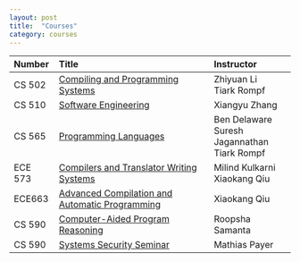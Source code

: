 ```yaml
---
layout: post
title:  "Courses"
category: courses
---
```


| Number |      Title        | Instructor |
|:--------|:-------------|:------------|
| CS 502 | [Compiling and Programming Systems](https://www.cs.purdue.edu/homes/ci/cs502/index.html)        | Zhiyuan Li <br /> Tiark Rompf |
| CS 510 | [Software Engineering](http://xyz-wiki.cs.purdue.edu/cs510-17s/doku.php?id=home)                | Xiangyu Zhang |
| CS 565 | [Programming Languages](http://catalog.purdue.edu/preview_course_nopop.php?catoid=4&coid=29962) | Ben Delaware <br /> Suresh Jagannathan <br /> Tiark Rompf |
| ECE 573 | [Compilers and Translator Writing Systems](https://engineering.purdue.edu/~ece573/)            | Milind Kulkarni <br /> Xiaokang Qiu |
| ECE663 |  [Advanced Compilation and Automatic Programming](https://engineering.purdue.edu/~ece573/)      | Xiaokang Qiu |
| CS 590 | [Computer-Aided Program Reasoning](https://www.cs.purdue.edu/homes/roopsha/capr.f16.html)       | Roopsha Samanta |
| CS 590 | [Systems Security Seminar](http://nebelwelt.net/teaching/syssem/16Fsyssem.html)                 | Mathias Payer   |
